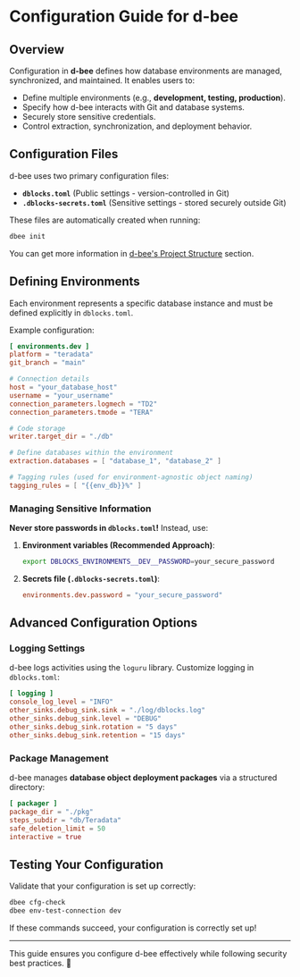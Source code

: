 # Configuration Guide for d-bee

## Overview
Configuration in **d-bee** defines how database environments are managed, synchronized, and maintained. It enables users to:
- Define multiple environments (e.g., **development, testing, production**).
- Specify how d-bee interacts with Git and database systems.
- Securely store sensitive credentials.
- Control extraction, synchronization, and deployment behavior.

## Configuration Files
d-bee uses two primary configuration files:
- **`dblocks.toml`** (Public settings - version-controlled in Git)
- **`.dblocks-secrets.toml`** (Sensitive settings - stored securely outside Git)

These files are automatically created when running:
```bash
dbee init
```
You can get more information in [d-bee's Project Structure](project_structure.md) section.

## Defining Environments
Each environment represents a specific database instance and must be defined explicitly in `dblocks.toml`.

Example configuration:
```toml
[ environments.dev ]
platform = "teradata"
git_branch = "main"

# Connection details
host = "your_database_host"
username = "your_username"
connection_parameters.logmech = "TD2"
connection_parameters.tmode = "TERA"

# Code storage
writer.target_dir = "./db"

# Define databases within the environment
extraction.databases = [ "database_1", "database_2" ]

# Tagging rules (used for environment-agnostic object naming)
tagging_rules = [ "{{env_db}}%" ]
```

### Managing Sensitive Information
**Never store passwords in `dblocks.toml`!** Instead, use:

1. **Environment variables (Recommended Approach)**:
   ```bash
   export DBLOCKS_ENVIRONMENTS__DEV__PASSWORD=your_secure_password
   ```
2. **Secrets file (`.dblocks-secrets.toml`)**:
   ```toml
   environments.dev.password = "your_secure_password"
   ```

## Advanced Configuration Options
### Logging Settings
d-bee logs activities using the `loguru` library. Customize logging in `dblocks.toml`:
```toml
[ logging ]
console_log_level = "INFO"
other_sinks.debug_sink.sink = "./log/dblocks.log"
other_sinks.debug_sink.level = "DEBUG"
other_sinks.debug_sink.rotation = "5 days"
other_sinks.debug_sink.retention = "15 days"
```

### Package Management
d-bee manages **database object deployment packages** via a structured directory:
```toml
[ packager ]
package_dir = "./pkg"
steps_subdir = "db/Teradata"
safe_deletion_limit = 50
interactive = true
```

## Testing Your Configuration
Validate that your configuration is set up correctly:
```bash
dbee cfg-check
dbee env-test-connection dev
```
If these commands succeed, your configuration is correctly set up!

---
This guide ensures you configure d-bee effectively while following security best practices. 🚀
